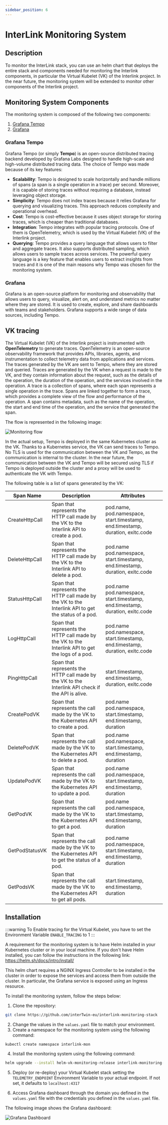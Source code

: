 ```yaml
---
sidebar_position: 6
---
```



# InterLink Monitoring System

## Description

To monitor the InterLink stack, you can use an helm chart that deploys the entire stack and components needed for monitoring the Interlink components, in particular the Virtual Kubelet (VK) 
of the Interlink project. In the near future, the monitoring system will be extended to monitor other components of the Interlink project.

## Monitoring System Components

The monitoring system is composed of the following two components:
1. [Grafana Tempo](https://grafana.com/docs/tempo/latest/)
2. [Grafana](https://grafana.com)

### Grafana Tempo

Grafana Tempo (or simply **Tempo**) is an open-source distributed tracing backend developed by Grafana Labs designed to handle high-scale and high-volume distributed tracing data.
The choice of Tempo was made because of its key features: 
- **Scalability**: Tempo is designed to scale horizontally and handle millions of spans (a span is a single operation in a trace) per second. Moreover, it is capable of storing traces without requiring a database, instead leveraging object storage.
- **Simplicity**: Tempo does not index traces because it relies Grafana for querying and visualizing traces. This approach reduces complexity and operational overhead.
- **Cost**: Tempo is cost-effective because it uses object storage for storing traces, which is cheaper than traditional databases.
- **Integration**: Tempo integrates with popular tracing protocols. One of them is OpenTelemetry, which is used by the Virtual Kubelet (VK) of the Interlink project.
- **Querying**: Tempo provides a query language that allows users to filter and aggregate traces. It also supports distributed sampling, which allows users to sample traces across services. The powerful query language is a key feature that enables users to extract insights from traces and it is one of the main reasons why Tempo was chosen for the monitoring system.

### Grafana

Grafana is an open-source platform for monitoring and observability that allows users to query, visualize, alert on, and understand metrics no matter where they are stored. It is used to create, explore, and share dashboards with teams and stakeholders. Grafana supports a wide range of data sources, including Tempo.


## VK tracing

The Virtual Kubelet (VK) of the Interlink project is instrumented with **OpenTelemetry** to generate traces. OpenTelemetry is an open-source observability framework that provides APIs, libraries, agents, and instrumentation to collect telemetry data from applications and services. The traces generated by the VK are sent to Tempo, where they are stored and queried. 
Traces are generated by the VK when a request is made to the VK, and they contain information about the request, such as the details of the operation, the duration of the operation, and the services involved in the operation. A trace is a collection of spans, where each span represents a single operation in the trace. Spans are linked together to form a trace, which provides a complete view of the flow and performance of the operation. A span contains metadata, such as the name of the operation, the start and end time of the operation, and the service that generated the span.

The flow is represented in the following image:

![Monitoring flow](./img/vk_tracing.png)

In the actual setup, Tempo is deployed in the same Kubernetes cluster as the VK. Thanks to a Kubernetes service, the VK can send traces to Tempo. 
No TLS is used for the communication between the VK and Tempo, as the communication is internal to the cluster.
In the near future, the communication between the VK and Tempo will be secured using TLS if Tempo is deployed outside the cluster and a proxy will be used to authenticate the VK with Tempo.

The following table is a list of spans generated by the VK:

| Span Name | Description | Attributes |
| --- | --- | --- |
| CreateHttpCall | Span that represents the HTTP call made by the VK to the Interlink API to create a pod. | pod.name, pod.namespace, start.timestamp, end.timestamp, duration, exitc.code |
| DeleteHttpCall | Span that represents the HTTP call made by the VK to the Interlink API to delete a pod. | pod.name pod.namespace, start.timestamp, end.timestamp, duration, exitc.code |
| StatusHttpCall | Span that represents the HTTP call made by the VK to the Interlink API to get the status of a pod. | pod.name pod.namespace, start.timestamp, end.timestamp, duration, exitc.code |
| LogHttpCall | Span that represents the HTTP call made by the VK to the Interlink API to get the logs of a pod. | pod.name pod.namespace, start.timestamp, end.timestamp, duration, exitc.code |
| PingHttpCall | Span that represents the HTTP call made by the VK to the Interlink API check if the API is alive. | start.timestamp, end.timestamp, duration, exitc.code |
| CreatePodVK | Span that represents the call made by the VK to the Kubernetes API to create a pod. | pod.name pod.namespace, start.timestamp, end.timestamp, duration |
| DeletePodVK | Span that represents the call made by the VK to the Kubernetes API to delete a pod. | pod.name pod.namespace, start.timestamp, end.timestamp, duration |
| UpdatePodVK | Span that represents the call made by the VK to the Kubernetes API to update a pod. | pod.name pod.namespace, start.timestamp, end.timestamp, duration |
| GetPodVK | Span that represents the call made by the VK to the Kubernetes API to get a pod. | pod.name pod.namespace, start.timestamp, end.timestamp, duration |
| GetPodStatusVK | Span that represents the call made by the VK to the Kubernetes API to get the status of a pod. | pod.name pod.namespace, start.timestamp, end.timestamp, duration |
| GetPodsVK | Span that represents the call made by the VK to the Kubernetes API to get all pods. | start.timestamp, end.timestamp, duration |

## Installation

:::warning
To Enable tracing for the Virtual Kubelet, you have to set the Environment Variable ```ENABLE_TRACING``` to 1
:::

A requirement for the monitoring system is to have Helm installed in your Kubernetes cluster or in your local machine. If you don't have Helm installed, you can follow the instructions in the following link: https://helm.sh/docs/intro/install/

This helm chart requires a NGINX Ingress Controller to be installed in the cluster in order to expose the services and access them from outside the cluster. 
In particular, the Grafana service is exposed using an Ingress resource. 

To install the monitoring system, follow the steps below:

1. Clone the repository:

```bash
git clone https://github.com/interTwin-eu/interlink-monitoring-stack
```

2. Change the values in the `values.yaml` file to match your environment. 
3. Create a namespace for the monitoring system using the following command:

```bash
kubectl create namespace interlink-mon
```
4. Install the monitoring system using the following command:

```bash
helm upgrade --install helm-vk-monitoring-release interlink-monitoring-stack/ -n interlink-mon --debug
```

5. Deploy (or re-deploy) your Virtual Kubelet stack setting the ```TELEMETRY_ENDPOINT``` Environment Variable to your actual endpoint. 
If not set, it defaults to ```localhost:4317```

6. Access Grafana dashboard through the domain you defined in the `values.yaml` file with the credentials you defined in the `values.yaml` file. 

The following image shows the Grafana dashboard:

![Grafana Dashboard](./img/dashboard.png)

